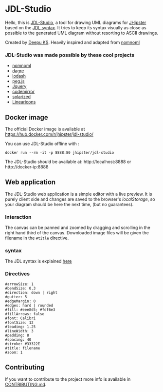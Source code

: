 JDL-Studio
=======

Hello, this is [JDL-Studio](https://jhipster.github.io/jdl-studio/), a tool for drawing UML diagrams for [JHipster](https://jhipster.github.io) based on the [JDL syntax](https://jhipster.github.io/jdl). It tries to keep its syntax visually as close as possible to the generated UML diagram without resorting to ASCII drawings.

Created by [Deepu KS](https://github.com/deepu105). Heavily inspired and adapted from  [nomnoml](https://github.com/skanaar/nomnoml)

### JDL-Studio was made possible by these cool projects

- [nomnoml](https://github.com/skanaar/nomnoml)
- [dagre](https://github.com/cpettitt/dagre)
- [lodash](http://lodash.com)
- [peg.js](http://pegjs.org/)
- [Jquery](https://jquery.com/)
- [codemirror](https://codemirror.net/)
- [solarized](http://ethanschoonover.com/solarized)
- [Linearicons](https://linearicons.com/free)

## Docker image

The official Docker image is available at https://hub.docker.com/r/jhipster/jdl-studio/

You can use JDL-Studio offline with :

```
docker run --rm -it -p 8888:80 jhipster/jdl-studio
```

The JDL-Studio should be available at: http://localhost:8888 or http://docker-ip:8888

## Web application

The JDL-Studio web application is a simple editor with a live preview. It is purely client side and changes are saved to the browser's _localStorage_, so your diagram should be here the next time, (but no guarantees).

### Interaction

The canvas can be panned and zoomed by dragging and scrolling in the right hand third of the canvas. Downloaded image files will be given the filename in the `#title` directive.

### syntax

The JDL syntax is explained [here](https://jhipster.github.io/jdl)

### Directives

    #arrowSize: 1
    #bendSize: 0.3
    #direction: down | right
    #gutter: 5
    #edgeMargin: 0
    #edges: hard | rounded
    #fill: #eee8d5; #fdf6e3
    #fillArrows: false
    #font: Calibri
    #fontSize: 12
    #leading: 1.25
    #lineWidth: 3
    #padding: 8
    #spacing: 40
    #stroke: #33322E
    #title: filename
    #zoom: 1

## Contributing

If you want to contribute to the project more info is available in [CONTRIBUTING.md](CONTRIBUTING.md).

